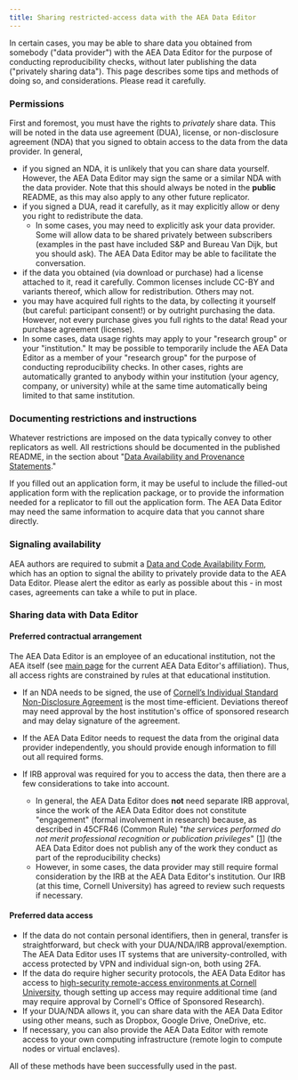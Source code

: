 ```yaml
---
title: Sharing restricted-access data with the AEA Data Editor
---
```


In certain cases, you may be able to share data you obtained from somebody ("data provider") with the AEA Data Editor for the purpose of conducting reproducibility checks, without later publishing the data ("privately sharing data"). This page describes some tips and methods of doing so, and considerations. Please read it carefully.

### Permissions

First and foremost, you must have the rights to *privately* share data. This will be noted in the data use agreement (DUA), license, or non-disclosure agreement (NDA) that you signed to obtain access to the data from the data provider. In general,

- if you signed an NDA, it is unlikely that you can share data yourself. However, the AEA Data Editor may sign the same or a similar NDA with the data provider. Note that this should always be noted in the **public** README, as this may also apply to any other future replicator.
- if you signed a DUA, read it carefully, as it may explicitly allow or deny you right to redistribute the data. 
  - In some cases, you may need to explicitly ask your data provider. Some will allow data to be shared privately between subscribers (examples in the past have included S&amp;P and Bureau Van Dijk, but you should ask). The AEA Data Editor may be able to facilitate the conversation.
- if the data you obtained (via download or purchase) had a license attached to it, read it carefully. Common licenses include CC-BY and variants thereof, which allow for redistribution. Others may not. 
- you may have acquired full rights to the data, by collecting it yourself (but careful: participant consent!) or by outright purchasing the data. However, not every purchase gives you full rights to the data! Read your purchase agreement (license).
- In some cases, data usage rights may apply to your "research group" or your "institution." It may be possible to temporarily include the AEA Data Editor as a member of your "research group" for the purpose of conducting reproducibility checks. In other cases, rights are automatically granted to anybody within your institution (your agency, company, or university) while at the same time automatically being limited to that same institution. 

### Documenting restrictions and instructions

Whatever restrictions are imposed on the data typically convey to other replicators as well. All restrictions should be documented in the published README, in the section about "[Data Availability and Provenance Statements](https://social-science-data-editors.github.io/template_README/template-README.html#data-availability-and-provenance-statements)."

If you filled out an application form, it may be useful to include the filled-out application form with the replication package, or to provide the information needed for a replicator to fill out the application form. The AEA Data Editor may need the same information to acquire data that you cannot share directly.

### Signaling availability

AEA authors are required to submit a [Data and Code Availability Form](https://www.aeaweb.org/journals/forms/data-code-availability), which has an option to signal the ability to privately provide data to the AEA Data Editor. Please alert the editor as early as possible about this - in most cases, agreements can take a while to put in place.

### Sharing data with Data Editor

#### Preferred contractual arrangement

The AEA Data Editor is an employee of an educational institution, not the AEA itself (see [main page](https://aeadataeditor.github.io/) for the current AEA Data Editor's affiliation). Thus, all access rights are constrained by rules at that educational institution. 

- If an NDA needs to be signed, the use of [Cornell’s Individual Standard Non-Disclosure Agreement](https://researchservices.cornell.edu/resources/individual-standard-non-disclosure-agreement-nda) is the most time-efficient. Deviations thereof may need approval by the host institution's office of sponsored research and may delay signature of the agreement.


- If the AEA Data Editor needs to request the data from the original data provider independently, you should provide enough information to fill out all required forms.

- If IRB approval was required for you to access the data, then there are a few considerations to take into account. 

    - In general, the AEA Data Editor does **not** need separate IRB approval, since the work of the AEA Data Editor does not constitute "engagement" (formal involvement in research) because, as described in 45CFR46 (Common Rule) "*the services performed do not merit professional recognition or publication privileges*" [[1](https://www.hhs.gov/ohrp/regulations-and-policy/guidance/guidance-on-engagement-of-institutions/index.html)] (the AEA Data Editor does not publish any of the work they conduct as part of the reproducibility checks)
    - However, in some cases, the data provider may still require formal consideration by the IRB at the AEA Data Editor's institution. Our IRB (at this time, Cornell University) has agreed to review such requests if necessary. 

#### Preferred data access

- If the data do not contain personal identifiers, then in general, transfer is straightforward, but check with your DUA/NDA/IRB approval/exemption. The AEA Data Editor uses IT systems that are university-controlled, with access protected by VPN and individual sign-on, both using 2FA. 
- If the data do require higher security protocols, the AEA Data Editor has access to [high-security remote-access environments at Cornell University](https://ciser.cornell.edu/data/secure-data-services/cradc/), though setting up access may require additional time (and may require approval by Cornell's Office of Sponsored Research).
- If your DUA/NDA allows it, you can share data with the AEA Data Editor using other means, such as Dropbox, Google Drive, OneDrive, etc.
- If necessary, you can also provide the AEA Data Editor with remote access to your own computing infrastructure (remote login to compute nodes or virtual enclaves).

All of these methods have been successfully used in the past.


